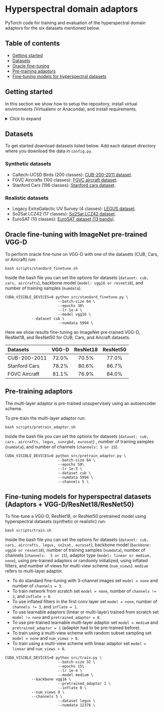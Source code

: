 # Hyperspectral domain adaptors

PyTorch code for training and evaluation of the hyperspectral domain adaptors for the six datasets mentioned below.

## Table of contents
* [Getting started](#getting-started)
* [Datasets](#datasets)
* [Oracle fine-tuning](#oracle-fine-tuning-with-imagenet-pre-trained-vgg-d)
* [Pre-training adaptors](#pre-training-adaptors)
* [Fine-tuning models for hyperspectral datasets](#fine-tuning-models-for-hyperspectral-datasets)

## Getting started

In this section we show how to setup the repository, install virtual environments (Virtualenv or Anaconda), and install requirements.

<details>
<summary>Click to expand</summary>

1. **Clone the repository:** To download this repository run:
```
$ git clone https://github.com/gperezs/Hyperspectral_domain_adaptors.git
$ cd Multispectral_domain_adaptation
```

In the following sections we show two ways to setup StarcNet. Use the one that suits you best:
* [Using virtualenv](#using-virtualenv)
* [Using Anaconda](#using-anaconda)

### Using virtualenv

2. **Install virtualenv:** To install virtualenv run after installing pip:

```
$ sudo pip3 install virtualenv
```

3. **Virtualenv  environment:** To set up and activate the virtual environment,
run:
```
$ virtualenv -p /usr/bin/python3 venv3
$ source venv3/bin/activate
```

To install requirements, run:
```
$ pip install -r requirements.txt
```

4. **PyTorch:** To install pytorch run:
```
$ pip install torch torchvision
```

-------
### Using Anaconda

2. **Install Anaconda:** We recommend using the free [Anaconda Python
distribution](https://www.anaconda.com/download/), which provides an
easy way for you to handle package dependencies. Please be sure to
download the Python 3 version.

3. **Anaconda virtual environment:** To set up and activate the virtual environment,
run:
```
$ conda create -n <env name> python=3.*
$ source activate <env name>
```

To install requirements, run:
```
$ conda install --yes --file requirements.txt
```

4. **PyTorch:** To install pytorch follow the instructions [here](https://pytorch.org/).
</details>

## Datasets

To get started download datasets listed below. Add each dataset directory where you download the data in `config.py`.

### Synthetic datasets
* Caltech-UCSD Birds (200 classes): [CUB-200-2011 dataset](http://www.vision.caltech.edu/visipedia/CUB-200-2011.html).
* FGVC Aircrafts (100 classes): [FGVC aircraft dataset](http://www.robots.ox.ac.uk/~vgg/data/fgvc-aircraft/).
* Stanford Cars (196 classes): [Stanford cars dataset](http://ai.stanford.edu/~jkrause/cars/car_dataset.html).

### Realistic datasets
* Legacy ExtraGalactic UV Survey (4 classes): [LEGUS dataset](https://archive.stsci.edu/prepds/legus/).
* So2Sat LCZ42 (17 classes): [So2Sat LCZ42 dataset](https://mediatum.ub.tum.de/1483140). 
* EuroSAT (10 classes): [EuroSAT dataset (13 bands)](http://madm.dfki.de/downloads).

## Oracle fine-tuning with ImageNet pre-trained VGG-D

To perform oracle fine-tune on VGG-D with one of the datasets (CUB, Cars, or Aircraft) run:
```
bash scripts/standard_finetune.sh
```
Inside the bash file you can set the options for datasets (`dataset: cub, cars, aircrafts`), backbone model (`model: vgg16 or resnet18`), and number of training samples (`numdata`).
```
CUDA_VISIBLE_DEVICES=0 python src/standard_finetune.py \
                        --batch-size 64 \
                        --epochs 30\
                        --lr 1e-4 \
                        --model vgg16 \
			--dataset cub \
                        --numdata 5994 \
```

Here we show results fine-tuning an ImageNet pre-trained VGG-D, ResNet18, and ResNet50 for CUB, Cars, and Aircraft datasets.

| Datasets    |  VGG-D   |  ResNet18   |  ResNet50   |
| :---        | :----:  |  :----: |  :----: |
| CUB-200-2011       | 72.0%  |  70.5% |  77.0% |
| Stanford Cars      | 78.2%  |  80.6% |  86.7% | 
| FGVC Aircraft      | 81.1%  |  76.9% |  84.0% | 


## Pre-training adaptors

The multi-layer adaptor is pre-trained unsupervisely using an autoencoder scheme. 

To pre-train the multi-layer adaptor run:
```
bash scripts/pretrain_adaptor.sh
```
Inside the bash file you can set the options for datasets (`dataset: cub, cars, aircrafts, legus, sunrgbd, eurosat`)
, number of training samples (`numdata`), and number of channels (`channels: 5 or 15`). 
```
CUDA_VISIBLE_DEVICES=0 python src/pretrain_adaptor.py \
                        --batch-size 64 \
                        --epochs 50\
                        --lr 1e-3 \
                        --dataset cub \
                        --numdata 5994 \
                        --channels 5 \
```


## Fine-tuning models for hyperspectral datasets (Adaptors + VGG-D/ResNet18/ResNet50)

To fine-tune a VGG-D, ResNet18, or ResNet50 pretrained model using hyperspectral datasets (synthetic or realistic) run:
```
bash scripts/train.sh
```
Inside the bash file you can set the options for datasets (`dataset: cub, cars, aircrafts, legus, so2sat, eurosat`),
backbone model (`backbone: vgg16 or resnet18`), number of training samples (`numdata`), number of channels (`channels: 
5 or 15`), adaptor type (`model: linear or medium, none`), using pre-trained adaptors or randomly initialized, 
using inflated filters, and number of views for multi-view scheme (`num_views`). `medium` refers to multi-layer adaptor.

* To do standard fine-tuning with 3-channel images set `model = none` and number of `channels = 3`.
* To train network from scratch set `model = none`, number of `channels != 3`, and `inflate = 0`.
* To use inflated filters in the first conv layer set `model = none`, number of `channels != 3`, and `inflate = 1`.
* To use learnable adaptors (linear or multi-layer) trained from scratch set `model != none` and `pretrained_adaptor = 0`.
* To use pre-trained learnable multi-layer adaptor set `model = medium` and `pretrained_adaptor = 1` (adaptor had to be pre-trained before).
* To train using a multi-view scheme with random subset sampling set `model = none` and `num_views > 0`.
* To train using a multi-view scheme with linear adaptor set `model = linear` and `num_views > 0`.

```
CUDA_VISIBLE_DEVICES=0 python src/train.py \
                        --batch-size 32 \
                        --epochs 15\
                        --lr 1e-4 \
                        --model medium \
			--backbone vgg16 \
                        --pretrained_adaptor 1 \
                        --inflate 0 \
			--num_views 0 \
			--channels 5 \
                        --dataset legus \
                        --numdata 12376 \
```





